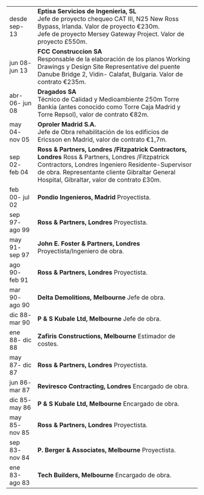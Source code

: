 <table  style="width: fit-content" class="table">
  
<tbody>
    <tr>
    <td>desde sep-13</td>
    <td><b>Eptisa Servicios de Ingenieria, SL</b><br>
        Jefe de proyecto chequeo CAT III, N25 New Ross Bypass, Irlanda. Valor de proyecto €230m.<br>
        Jefe de proyecto Mersey Gateway Project. Valor de proyecto £550m.<br>
        </td>
    </tr>
    <tr>
    <td>jun 08- jun 13</td>
    <td><b>FCC Construccion SA</b><br>
        Responsable de la elaboración de los planos Working Drawings y Design Site Representative  
        del puente Danube Bridge 2, Vidin- Calafat, Bulgaria. Valor de contrato €235m.
        </td>
    </tr>
    <tr>
    <td>abr-06- jun 08</td>
    <td><b>Dragados SA</b><br>
        Técnico de Calidad y Medioambiente 250m Torre Bankia (antes conocido como Torre Caja Madrid y Torre Repsol), 
        valor de contrato €82m.
        </td>
    </tr>
    <tr>
    <td>may 04- nov 05</td>
    <td><b>Oproler Madrid S.A.</b><br>
        Jefe de Obra rehabilitación de los edificios de Ericsson en Madrid, valor de contrato €1,7m.
        </td>
    </tr>
    <tr>
    <td>sep 02- feb 04</td>
    <td><b>Ross & Partners, Londres /Fitzpatrick Contractors, Londres</b>
        Ross & Partners, Londres /Fitzpatrick Contractors, Londres 
        Ingeniero Residente-Supervisor de obra.  Representante cliente 
        Gibraltar General Hospital, Gibraltar, valor de contrato £30m.
    </td>
    </tr>
    <tr>
    <td>feb 00- jul 02</td>
    <td><b>Pondio Ingenieros, Madrid</b> Proyectista.
    </td>
    </tr>
    <tr>
    <td>sep 97- ago 99</td>
    <td><b>Ross & Partners, Londres</b> Proyectista.
    </td>
    </tr>
    <tr>
    <td>may 91- sep 97</td>
    <td><b>John E. Foster & Partners, Londres</b> Proyectista/Ingeniero de obra.
    </td>
    </tr>
    <tr>
    <td>ago 90- feb 91</td>
    <td><b>Ross & Partners, Londres</b> Proyectista.
    </td>
    </tr>
    <tr>
    <td>mar 90- ago 90</td>
    <td><b>Delta Demolitions, Melbourne</b> Jefe de obra.
    </td>
    </tr>
    <tr>
    <td>dic 88- mar 90</td>
    <td><b>P & S Kubale Ltd, Melbourne</b> Jefe de obra.
    </td>
    </tr>
    <tr>
    <td>ene 88- dic 88</td>
    <td><b>Zafiris Constructions, Melbourne</b> Estimador de costes.
    </td>
    </tr>
    <tr>
    <td>may 87- dic 87</td>
    <td><b>Ross & Partners, Londres</b> Proyectista.
    </td>
    </tr>
    <tr>
    <td>jun 86- mar 87</td>
    <td><b>Reviresco Contracting, Londres</b> Encargado de obra.
    </td>
    </tr>
    <tr>
    <td>dic 85- may 86</td>
    <td><b>P & S Kubale Ltd, Melbourne</b> Encargado de obra.
    </td>
    </tr>
    <tr>
    <td>may 85- nov 85</td>
    <td><b>Ross & Partners, Londres</b> Proyectista.
    </td>
    </tr>
    <tr>
    <td>sep 83- nov 84</td>
    <td><b>P. Berger & Associates, Melbourne</b> Proyectista.
    </td>
    </tr>
    <tr>
    <td>ene 83-ago 83</td>
    <td><b>Tech Builders, Melbourne</b> Encargado de obra.
    </td>
    </tr>
    
</tbody>
  </table>
</body>